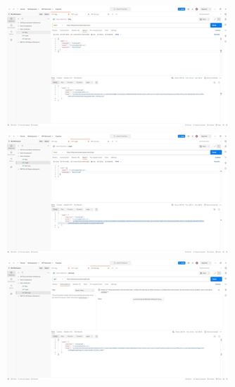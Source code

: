 ![Reg](https://github.com/i-buslay/js-4.4.9/blob/main/img/1.jpg)

![Login](https://github.com/i-buslay/js-4.4.9/blob/main/img/2.jpg)

![Get User](https://github.com/i-buslay/js-4.4.9/blob/main/img/3.jpg)
